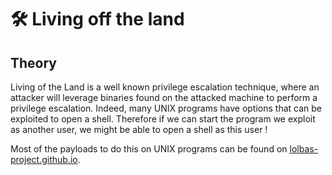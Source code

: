 # 🛠️ Living off the land

## Theory

Living of the Land is a well known privilege escalation technique, where an attacker will leverage binaries found on the attacked machine to perform a privilege escalation. Indeed, many UNIX programs have options that can be exploited to open a shell. Therefore if we can start the program we exploit as another user, we might be able to open a shell as this user !&#x20;

Most of the payloads to do this on UNIX programs can be found on [lolbas-project.github.io](https://lolbas-project.github.io/#).
